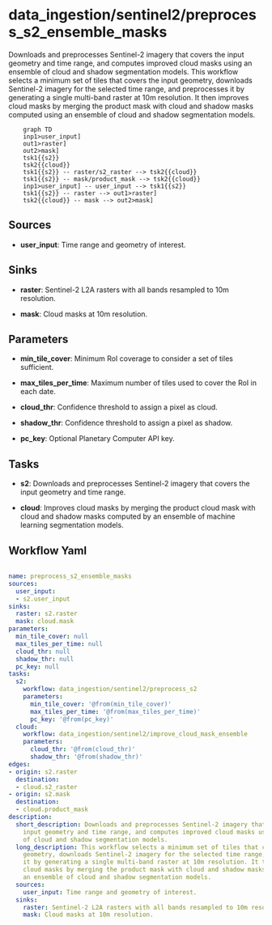 # data_ingestion/sentinel2/preprocess_s2_ensemble_masks

Downloads and preprocesses Sentinel-2 imagery that covers the input geometry and time range, and computes improved cloud masks using an ensemble of cloud and shadow segmentation models. This workflow selects a minimum set of tiles that covers the input geometry, downloads Sentinel-2 imagery for the selected time range, and preprocesses it by generating a single multi-band raster at 10m resolution. It then improves cloud masks by merging the product mask with cloud and shadow masks computed using an ensemble of cloud and shadow segmentation models.

```{mermaid}
    graph TD
    inp1>user_input]
    out1>raster]
    out2>mask]
    tsk1{{s2}}
    tsk2{{cloud}}
    tsk1{{s2}} -- raster/s2_raster --> tsk2{{cloud}}
    tsk1{{s2}} -- mask/product_mask --> tsk2{{cloud}}
    inp1>user_input] -- user_input --> tsk1{{s2}}
    tsk1{{s2}} -- raster --> out1>raster]
    tsk2{{cloud}} -- mask --> out2>mask]
```

## Sources

- **user_input**: Time range and geometry of interest.

## Sinks

- **raster**: Sentinel-2 L2A rasters with all bands resampled to 10m resolution.

- **mask**: Cloud masks at 10m resolution.

## Parameters

- **min_tile_cover**: Minimum RoI coverage to consider a set of tiles sufficient.

- **max_tiles_per_time**: Maximum number of tiles used to cover the RoI in each date.

- **cloud_thr**: Confidence threshold to assign a pixel as cloud.

- **shadow_thr**: Confidence threshold to assign a pixel as shadow.

- **pc_key**: Optional Planetary Computer API key.

## Tasks

- **s2**: Downloads and preprocesses Sentinel-2 imagery that covers the input geometry and time range.

- **cloud**: Improves cloud masks by merging the product cloud mask with cloud and shadow masks computed by an ensemble of machine learning segmentation models.

## Workflow Yaml

```yaml

name: preprocess_s2_ensemble_masks
sources:
  user_input:
  - s2.user_input
sinks:
  raster: s2.raster
  mask: cloud.mask
parameters:
  min_tile_cover: null
  max_tiles_per_time: null
  cloud_thr: null
  shadow_thr: null
  pc_key: null
tasks:
  s2:
    workflow: data_ingestion/sentinel2/preprocess_s2
    parameters:
      min_tile_cover: '@from(min_tile_cover)'
      max_tiles_per_time: '@from(max_tiles_per_time)'
      pc_key: '@from(pc_key)'
  cloud:
    workflow: data_ingestion/sentinel2/improve_cloud_mask_ensemble
    parameters:
      cloud_thr: '@from(cloud_thr)'
      shadow_thr: '@from(shadow_thr)'
edges:
- origin: s2.raster
  destination:
  - cloud.s2_raster
- origin: s2.mask
  destination:
  - cloud.product_mask
description:
  short_description: Downloads and preprocesses Sentinel-2 imagery that covers the
    input geometry and time range, and computes improved cloud masks using an ensemble
    of cloud and shadow segmentation models.
  long_description: This workflow selects a minimum set of tiles that covers the input
    geometry, downloads Sentinel-2 imagery for the selected time range, and preprocesses
    it by generating a single multi-band raster at 10m resolution. It then improves
    cloud masks by merging the product mask with cloud and shadow masks computed using
    an ensemble of cloud and shadow segmentation models.
  sources:
    user_input: Time range and geometry of interest.
  sinks:
    raster: Sentinel-2 L2A rasters with all bands resampled to 10m resolution.
    mask: Cloud masks at 10m resolution.


```